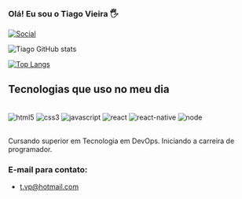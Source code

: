 ### Olá! Eu sou o Tiago Vieira 🖐️

[![Social](https://img.shields.io/badge/LinkedIn-0077B5?style=for-the-badge&logo=linkedin&logoColor=white)](https://www.linkedin.com/in/tiago-vieira-48b48b210/)

![Tiago GitHub stats](https://github-readme-stats.vercel.app/api?username=TiagoVP86&show_icons=true&theme=dracula)

[![Top Langs](https://github-readme-stats.vercel.app/api/top-langs/?username=TiagoVP86&layout=compact&theme=dracula)](https://github.com/TiagoVP86/github-readme-stats)

## Tecnologias que uso no meu dia

<div style="display: inline_block"><br>
  <img align="center" alt="html5" src="https://img.shields.io/badge/HTML5-E34F26?style=for-the-badge&logo=html5&logoColor=white"/>
  <img align="center" alt="css3" src="https://img.shields.io/badge/CSS3-1572B6?style=for-the-badge&logo=css3&logoColor=white"/>
  <img align="center" alt="javascript" src="https://img.shields.io/badge/JavaScript-F7DF1E?style=for-the-badge&logo=javascript&logoColor=black"/>
  <img align="center" alt="react" src="https://img.shields.io/badge/React-20232A?style=for-the-badge&logo=react&logoColor=61DAFB"/>
  <img align="center" alt="react-native" src="https://img.shields.io/badge/React_Native-20232A?style=for-the-badge&logo=react&logoColor=61DAFB"/>
  <img align="center" alt="node" src="https://img.shields.io/badge/Node.js-43853D?style=for-the-badge&logo=node.js&logoColor=white"/>
</div><br/>

Cursando superior em Tecnologia em DevOps. Iniciando a carreira de programador. 

### E-mail para contato:
- t.vp@hotmail.com
